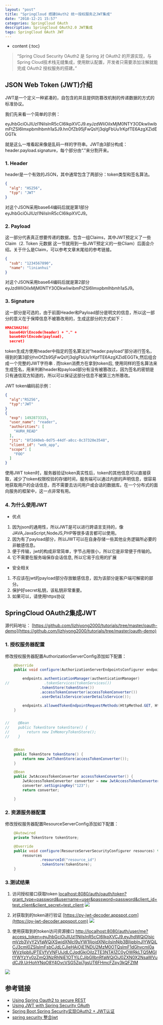 ```yaml
---
layout: "post"
title: "SpringCloud 搭建OAuth2 统一授权服务之JWT集成"
date: "2018-12-21 15:57"
categories: SpringCloud OAuth
description: SpringCloud OAuth2.0 JWT集成
tags: SpringCloud OAuth JWT
---
```


* content
{:toc}

<div class="postImg" style="background-image:url(http://carforeasy.cn/2018-35454f38.png)" ></div>

> “Spring Cloud Security OAuth2 是 Spring 对 OAuth2 的开源实现，与Spring Cloud技术栈无缝集成，使用默认配置，开发者只需要添加注解就能完成 OAuth2 授权服务的搭建。”





## JSON Web Token (JWT)介绍

JWT是一个定义一种紧凑的，自包含的并且提供防篡改机制的传递数据的方式的标准协议。

我们先来看一个简单的示例：

eyJhbGciOiJIUzI1NiIsInR5cCI6IkpXVCJ9.eyJzdWIiOiIxMjM0NTY3ODkwIiwibmFtZSI6Imxpbmlhbmh1aSJ9.hnOfZb95jFwQsYj3qlgFbUu1rKpfTE6AzgXZidEGGTk

就是这么一堆看起来像是乱码一样的字符串。JWT由3部分构成：header.payload.signature，每个部分由“.”来分割开来。

### 1. Header

header是一个有效的JSON，其中通常包含了两部分：token类型和签名算法。

```json
{
  "alg": "HS256",
  "typ": "JWT"
}
```

对这个JSON采用base64编码后就是第1部分eyJhbGciOiJIUzI1NiIsInR5cCI6IkpXVCJ9。

### 2. Payload

这一部分代表真正想要传递的数据，包含一组Claims，其中JWT预定义了一些Claim（2. Token 元数据 这一节就用到一些JWT预定义的一些Cliam）后面会介绍。关于什么是Claim，可以参考文章末尾给的参考链接。

```json
{
  "sub": "1234567890",
  "name": "linianhui"
}
```

对这个JSON采用base64编码后就是第2部分eyJzdWIiOiIxMjM0NTY3ODkwIiwibmFtZSI6Imxpbmlhbmh1aSJ9。

### 3. Signature

这一部分是可选的，由于前面Header和Payload部分是明文的信息，所以这一部分的意义在于保障信息不被篡改用的，生成这部分的方式如下：

```json
HMACSHA256(
  base64UrlEncode(header) + "." +
  base64UrlEncode(payload),
  secret)
```

token生成方使用header中指定的签名算法对“header.payload”部分进行签名，得到的第3部分hnOfZb95jFwQsYj3qlgFbUu1rKpfTE6AzgXZidEGGTk,然后组合成一个完整的JWT字符串 . 而token消费方在拿到token后, 使用同样的签名算法来生成签名，用来判断header和payload部分有没有被篡改过，因为签名的密钥是只有通信双方知道的，所以可以保证这部分信息不被第三方所篡改。

JWT token编码前示例：

```json
{
  "alg":"RS256",
  "typ":"JWT"
}
{
  "exp": 1492873315,
  "user_name": "reader",
  "authorities": [
    "AURH_READ"
  ],
  "jti": "8f2d40eb-0d75-44df-a8cc-8c37320e3548",
  "client_id": "web_app",
  "scope": [
    "FOO"
  ]
}
```

使用JWT token时，服务器验证token真实性后，token的其他信息可以直接获取，减少了token权限校验的存储时间，服务端可以通过内嵌的声明信息，很容易地获取用户的会话信息，而不需要去访问用户或会话的数据库。在一个分布式的面向服务的框架中，这一点非常有用。


### 4. 为什么使用JWT

-   优点

1.  因为json的通用性，所以JWT是可以进行跨语言支持的，像JAVA,JavaScript,NodeJS,PHP等很多语言都可以使用。
2.  因为有了payload部分，所以JWT可以在自身存储一些其他业务逻辑所必要的非敏感信息。
3.  便于传输，jwt的构成非常简单，字节占用很小，所以它是非常便于传输的。
4.  它不需要在服务端保存会话信息, 所以它易于应用的扩展

-   安全相关

1.  不应该在jwt的payload部分存放敏感信息，因为该部分是客户端可解密的部分。
2.  保护好secret私钥，该私钥非常重要。
3.  如果可以，请使用https协议

## SpringCloud OAuth2集成JWT
源代码地址：
[https://github.com/lizhiyong2000/tutorials/tree/master/oauth-demo](https://github.com/lizhiyong2000/tutorials/tree/master/oauth-demo)
### 1. 授权服务器配置

修改授权服务器配置AuthorizationServerConfig添加如下配置：

```java
    @Override
    public void configure(AuthorizationServerEndpointsConfigurer endpoints) throws Exception {

        endpoints.authenticationManager(authenticationManager)
//                .tokenServices(tokenServices())
                .tokenStore(tokenStore())
                .accessTokenConverter(accessTokenConverter())
                .userDetailsService(userDetailsService());

        endpoints.allowedTokenEndpointRequestMethods(HttpMethod.GET, HttpMethod.POST, HttpMethod.DELETE);
    }


//    @Bean
//    public TokenStore tokenStore() {
//        return new InMemoryTokenStore();
//    }


    @Bean
    public TokenStore tokenStore() {
        return new JwtTokenStore(accessTokenConverter());
    }

    @Bean
    public JwtAccessTokenConverter accessTokenConverter() {
        JwtAccessTokenConverter converter = new JwtAccessTokenConverter();
        converter.setSigningKey("123");
        return converter;

    }
```

### 2. 资源服务器配置
修改授权服务器配置ResourceServerConfig添加如下配置：

```java
    @Autowired
    private TokenStore tokenStore;

    @Override
    public void configure(ResourceServerSecurityConfigurer resources) throws Exception {
        resources
                .resourceId("resource_id")
                .tokenStore(tokenStore);
    }
```

### 3.测试结果
1) 访问授权接口获取token
[localhost:8080/auth/oauth/token?grant_type=password&username=user&password=password&client_id=test_client&client_secret=test_client](localhost:8080/auth/oauth/token?grant_type=password&username=user&password=password&client_id=test_client&client_secret=test_client)
![](http://carforeasy.cn/2018-b3590329.png)

2) 对获取到的token进行验证
[https://py-jwt-decoder.appspot.com](https://py-jwt-decoder.appspot.com)
![](http://carforeasy.cn/2018-9342810b.png)
3) 使用获取到的token访问资源接口
[http://localhost:8080/auth/user/me?access_token=eyJhbGciOiJIUzI1NiIsInR5cCI6IkpXVCJ9.eyJhdWQiOlsicmVzb3VyY2VfaWQiXSwidXNlcl9uYW1lIjoidXNlciIsInNjb3BlIjpbInJlYWQiLCJ3cml0ZSIsImFsbCJdLCJleHAiOjE1NDU2MzM0OTQsImF1dGhvcml0aWVzIjpbIlJPTEVfVVNFUiJdLCJqdGkiOiIzZTE3NTA1ZC0yOWRkLTQ5MGItYWYzYy0zZmQ3NzRhNjE1OTYiLCJjbGllbnRfaWQiOiJ0ZXN0X2NsaWVudCJ9.UrHohYNqO8Y4OvcVSG5Zpi7gsUT6FHmcFZpy3kQFZtM](http://localhost:8080/auth/user/me?access_token=eyJhbGciOiJIUzI1NiIsInR5cCI6IkpXVCJ9.eyJhdWQiOlsicmVzb3VyY2VfaWQiXSwidXNlcl9uYW1lIjoidXNlciIsInNjb3BlIjpbInJlYWQiLCJ3cml0ZSIsImFsbCJdLCJleHAiOjE1NDU2MzM0OTQsImF1dGhvcml0aWVzIjpbIlJPTEVfVVNFUiJdLCJqdGkiOiIzZTE3NTA1ZC0yOWRkLTQ5MGItYWYzYy0zZmQ3NzRhNjE1OTYiLCJjbGllbnRfaWQiOiJ0ZXN0X2NsaWVudCJ9.UrHohYNqO8Y4OvcVSG5Zpi7gsUT6FHmcFZpy3kQFZtM)

![](http://carforeasy.cn/2018-85f87696.png)


## 参考链接
*  [Using Spring Oauth2 to secure REST](http://www.tinmegali.com/en/2017/06/25/oauth2-using-spring/)
*  [Using JWT with Spring Security OAuth](https://www.baeldung.com/spring-security-oauth-jwt)
*  [Spring Boot,Spring Security实现OAuth2 + JWT认证](https://www.jianshu.com/p/2c231c96a29b)
*  [spring security 整合jwt](https://liguanhua.com/article/001513500678404192dc0ebd730470e945b018bf485780d000)
